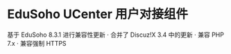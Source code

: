 # EduSoho UCenter 用户对接组件

基于 EduSoho 8.3.1 进行兼容性更新
· 合并了 Discuz!X 3.4 中的更新
· 兼容 PHP 7.x
· 兼容强制 HTTPS
